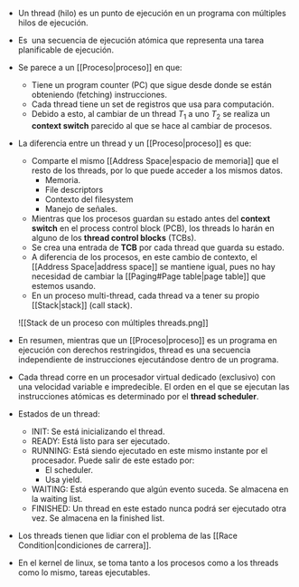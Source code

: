- Un thread (hilo) es un punto de ejecución en un programa con múltiples hilos de ejecución.
- Es  una secuencia de ejecución atómica que representa una tarea planificable de ejecución.
- Se parece a un [[Proceso|proceso]] en que:
	- Tiene un program counter (PC) que sigue desde donde se están obteniendo (fetching) instrucciones.
	- Cada thread tiene un set de registros que usa para computación.
	- Debido a esto, al cambiar de un thread $T_1$ a uno $T_2$ se realiza un **context switch** parecido al que se hace al cambiar de procesos.
- La diferencia entre un thread y un [[Proceso|proceso]] es que:
	- Comparte el mismo [[Address Space|espacio de memoria]] que el resto de los threads, por lo que puede acceder a los mismos datos.
		- Memoria.
		- File descriptors
		- Contexto del filesystem
		- Manejo de señales.
	- Mientras que los procesos guardan su estado antes del **context switch** en el process control block (PCB), los threads lo harán en alguno de los **thread control blocks** (TCBs). 
	- Se crea una entrada de **TCB** por cada thread que guarda su estado.
	- A diferencia de los procesos, en este cambio de contexto, el [[Address Space|address space]] se mantiene igual, pues no hay necesidad de cambiar la [[Paging#Page table|page table]] que estemos usando.
	- En un proceso multi-thread, cada thread va a tener su propio [[Stack|stack]] (call stack).

	![[Stack de un proceso con múltiples threads.png]]
- En resumen, mientras que un [[Proceso|proceso]] es un programa en ejecución con derechos restringidos, thread es una secuencia independiente de instrucciones ejecutándose dentro de un programa.
- Cada thread corre en un procesador virtual dedicado (exclusivo) con una velocidad variable e impredecible. El orden en el que se ejecutan las instrucciones atómicas es determinado por el **thread scheduler**.
- Estados de un thread:
	- INIT: Se está inicializando el thread.
	- READY: Está listo para ser ejecutado.
	- RUNNING: Está siendo ejecutado en este mismo instante por el procesador. Puede salir de este estado por:
		- El scheduler.
		- Usa yield.
	- WAITING: Está esperando que algún evento suceda. Se almacena en la waiting list.
	- FINISHED: Un thread en este estado nunca podrá ser ejecutado otra vez. Se almacena en la finished list.
- Los threads tienen que lidiar con el problema de las [[Race Condition|condiciones de carrera]].
- En el kernel de linux, se toma tanto a los procesos como a los threads como lo mismo, tareas ejecutables.